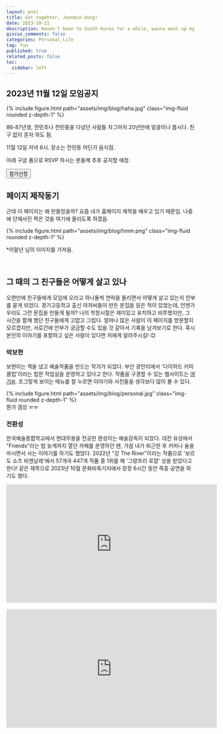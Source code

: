 ```yaml
---
layout: post
title: Get togehter, Jeonmin-dong! 
date: 2023-10-21
description: Haven't been to South Korea for a while, wanna meet up my friends!   
giscus_comments: false
categories: Personal_Life
tag: fun
published: true
related_posts: false
toc:
  sidebar: left
---
```


<p></p>

## 2023년 11월 12일 모임공지 

<div class="row mt-3">
    <div class="col-sm mt-3 mt-md-0">
        {% include figure.html path="assets/img/blog/haha.jpg" class="img-fluid rounded z-depth-1" %}
    </div>
</div>



86-87년생, 전민초나 전민중을 다녔던 사람들 
자그마치 20년만에 얼굴이나 봅시다. 
친구 없이 혼자 와도 됨. 

11월 12일 저녁 6시. 
장소는 전민동 어딘가 음식점. 

아래 구글 폼으로 RSVP 하시는 분들께 추후 공지할 예정. 



<a href="https://forms.gle/fTZ8M9Q8LRtVbP9e7">
  <button type="button" class="btn btn-outline-primary">참가신청</button>
</a>

<br>

## 페이지 제작동기

근데 이 페이지는 왜 만들었을까? 요즘 내가 홈페이지 제작을 배우고 있기 때문임. 나중에 단체사진 찍은 것을 여기에 올리도록 하겠음. 


<div class="row mt-3">
    <div class="col-sm mt-3 mt-md-0">
        {% include figure.html path="assets/img/blog/hmm.png" class="img-fluid rounded z-depth-1" %}
    </div>
</div>

*이말년 님의 이미지를 가져옴. 


<br>

## 그 때의 그 친구들은 어떻게 살고 있나  

오랜만에 친구들에게 모임에 오라고 하나둘씩 연락을 돌리면서 어떻게 살고 있는지 안부를 묻게 되었다. 경기고등학교 출신 아저씨들이 만든 문집을 읽은 적이 있었는데, 언젠가 우리도 그런 문집을 만들게 될까? 나의 학창시절은 재미있고 유치하고 비루했지만, 그 시간을 함께 했던 친구들에게 고맙고 그립다. 얼마나 많은 사람이 이 페이지를 방문할지 모르겠지만, 서로간에 안부가 궁금할 수도 있을 것 같아서 기록을 남겨보기로 한다. 혹시 본인의 이야기를 포함하고 싶은 사람이 있다면 저에게 알려주시길! 😊
 
<p></p>

### 박보현

보현이는 책을 냈고 예술작품을 만드는 작가가 되었다. 부산 광안리에서 '다이하드 커피클럽'이라는 힙한 작업실을 운영하고 있다고 한다. 작품을 구경할 수 있는 웹사이트는 [여기🌐](https://m.diehardcoffeeclub.com/). 조그맣게 보이는 메뉴를 잘 누르면 이야기와 사진들을 생각보다 많이 볼 수 있다. 

<div class="row mt-3">
    <div class="col-sm mt-3 mt-md-0">
        {% include figure.html path="assets/img/blog/personal.jpg" class="img-fluid rounded z-depth-1" %}
    </div>
</div>
<div class="caption">
    뭔가 갬성 ㅠㅠ  
</div>

<p></p>

### 전환성 

한국예술종합학교에서 현대무용을 전공한 환성이는 예술감독이 되었다. 대전 유성에서 "Friends"라는 밤 늦게까지 열던 카페를 운영하던 땐, 가끔 내가 퇴근한 후 커피나 술을 마시면서 사는 이야기를 하기도 했었다. 2022년 "강  The River"이라는 작품으로 '보르도 쇼츠 비엔날레'에서 57개국 447개 작품 중 1위를 해 '그랑프리 로얄' 상을 받았다고 한다! 같은 제목으로 2023년 10월 문화비축기지에서 장장 6시간 동안 즉흥 공연을 하기도 했다. 

<div style="text-align: center;"><iframe width="560" height="315" src="https://www.youtube.com/embed/11Nw8BGzcaI?si=2JQSDTo09L8lGMf8" title="YouTube video player" frameborder="0" allow="accelerometer; autoplay; clipboard-write; encrypted-media; gyroscope; picture-in-picture; web-share" allowfullscreen></iframe>
    </div>

<br>

<div style="text-align: center;"><iframe allow="accelerometer; autoplay; clipboard-write; encrypted-media; gyroscope; picture-in-picture" allowfullscreen="" frameborder="0" height="315" src="https://www.youtube.com/embed/m3_5DIt_NqI?si=7Yg3mmssppPqnFqT" title="WARM2022: Doesn't Matter by 전환성 Hwan Sung Jeon" width="560"></iframe>
    </div>


